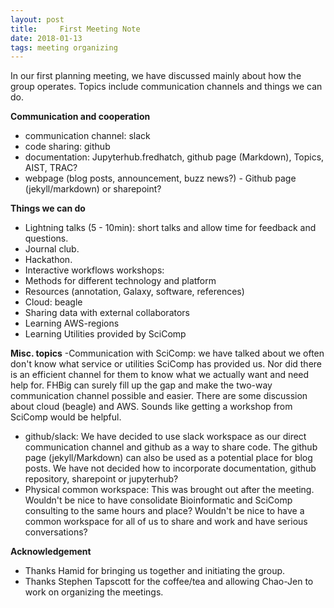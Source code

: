 ```yaml
---
layout: post
title:     First Meeting Note
date: 2018-01-13
tags: meeting organizing
---
```

In our first planning meeting, we have discussed mainly about how the
group operates. Topics include communication channels and things we can do.

__Communication and cooperation__
- communication channel: slack
- code sharing: github
- documentation: Jupyterhub.fredhatch, github page (Markdown), Topics, AIST, TRAC?
- webpage (blog posts, announcement, buzz news?) - Github page (jekyll/markdown) or sharepoint?

__Things we can do__
- Lightning talks (5 - 10min): short talks and allow time for feedback and questions.
- Journal club.
- Hackathon.
- Interactive workflows workshops:
- Methods for different technology and platform
- Resources (annotation, Galaxy, software, references)
- Cloud: beagle
- Sharing data with external collaborators
- Learning AWS-regions
- Learning Utilities provided by SciComp

__Misc. topics__
-Communication with SciComp: we have talked about we often don't know what service or utilities SciComp has provided us. Nor did there is an efficient channel for them to know what we actually want and need help for. FHBig can surely fill up the gap and make the two-way communication channel possible and easier.
There are some discussion about cloud (beagle) and AWS. Sounds like getting a workshop from SciComp would be helpful.
- github/slack: We have decided to use slack workspace as our direct communication channel and github as a way to share code. The github page (jekyll/Markdown) can also be used as a potential place for blog posts. We have not decided how to incorporate documentation, github repository, sharepoint or jupyterhub?
- Physical common workspace: This was brought out after the meeting. Wouldn't be nice to have consolidate Bioinformatic and SciComp consulting to the same hours and place? Wouldn't be nice to have a common workspace for all of us to share and work and have serious conversations?

__Acknowledgement__
- Thanks Hamid for bringing us together and initiating the group.
- Thanks Stephen Tapscott for the coffee/tea and allowing Chao-Jen to work on organizing the meetings.
